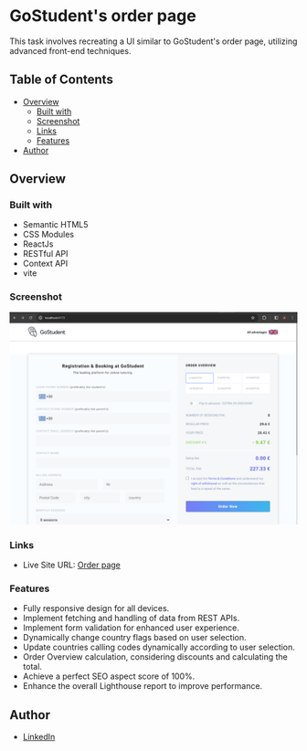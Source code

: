# GoStudent's order page

This task involves recreating a UI similar to GoStudent's order page, utilizing advanced front-end techniques.

## Table of Contents

- [Overview](#overview)
  - [Built with](#built-with)
  - [Screenshot](#screenshot)
  - [Links](#links)
  - [Features](#Features)
- [Author](#author)

## Overview

### Built with

- Semantic HTML5
- CSS Modules
- ReactJs
- RESTful API
- Context API
- vite 


### Screenshot

![Order page](Screenshot.png)

### Links

- Live Site URL: [Order page](https://frontend-task-three-nu.vercel.app/)


### Features

- Fully responsive design for all devices.
- Implement fetching and handling of data from REST APIs.
- Implement form validation for enhanced user experience.
- Dynamically change country flags based on user selection.
- Update countries   calling codes dynamically according to user selection.
- Order Overview calculation, considering discounts and calculating the total.
- Achieve a perfect SEO aspect score of 100%.
- Enhance the overall Lighthouse report to improve performance.



## Author

- <a href="https://www.linkedin.com/in/abdelrahmmaan/" target="_blank">LinkedIn</a>

